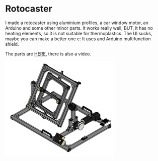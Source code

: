 # Rotocaster

I made a rotocaster using aluminium profiles, a car window motor, an Arduino and some other minor parts. It works really well, BUT, it has no heating elements, so it is not suitable for thermoplastics. The UI sucks, maybe you can make a better one c: It uses and Arduino multifunction shield.

The parts are [HERE](https://grabcad.com/library/rotocasting-machine-1), there is also a video.

<img src="/img/iso.png" width="350">